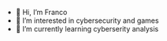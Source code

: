 - 👋 Hi, I’m Franco
- 👀 I’m interested in cybersecurity and games
- 🌱 I’m currently learning cyberserity analysis 

<!---
cocomixxl/cocomixxl is a ✨ special ✨ repository because its `README.md` (this file) appears on your GitHub profile.
You can click the Preview link to take a look at your changes.
--->
